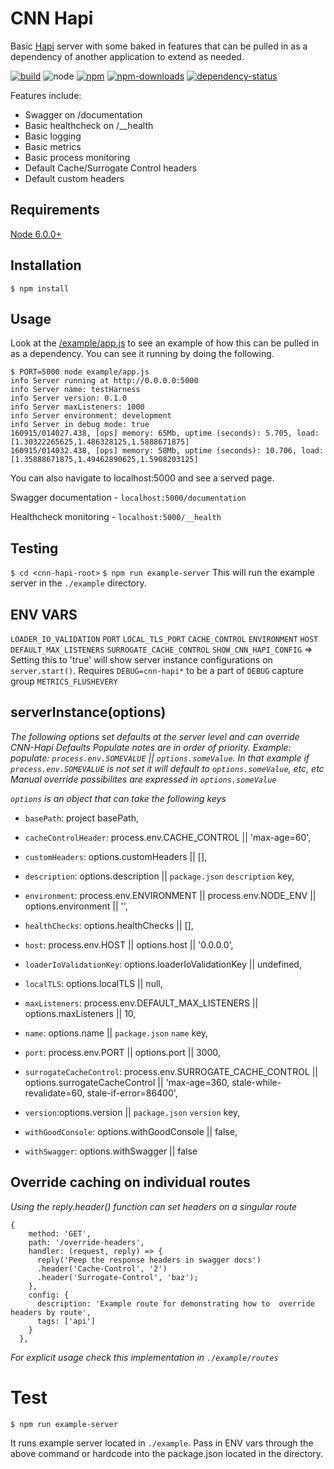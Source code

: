 # CNN Hapi

Basic [Hapi](http://hapijs.com/) server with some baked in features that can be
pulled in as a dependency of another application to extend as needed.

[![build](https://img.shields.io/travis/cnnlabs/cnn-hapi/master.svg?style=flat-square)](https://travis-ci.org/cnnlabs/cnn-hapi)
![node](https://img.shields.io/node/v/cnn-hapi.svg?style=flat-square)
[![npm](https://img.shields.io/npm/v/cnn-hapi.svg?style=flat-square)](https://www.npmjs.com/package/cnn-hapi)
[![npm-downloads](https://img.shields.io/npm/dm/cnn-hapi.svg?style=flat-square)](https://www.npmjs.com/package/cnn-hapi)
[![dependency-status](https://gemnasium.com/cnnlabs/cnn-hapi.svg)](https://gemnasium.com/cnnlabs/cnn-hapi)

Features include:

- Swagger on /documentation
- Basic healthcheck on /__health
- Basic logging
- Basic metrics
- Basic process monitoring
- Default Cache/Surrogate Control headers
- Default custom headers


## Requirements

[Node 6.0.0+](https://npmjs.org)


## Installation

```shell
$ npm install
```


## Usage

Look at the [/example/app.js](./example/app.js) to see an example of how this
can be pulled in as a dependency.  You can see it running by doing the
following.

```shell
$ PORT=5000 node example/app.js
info Server running at http://0.0.0.0:5000
info Server name: testHarness
info Server version: 0.1.0
info Server maxListeners: 1000
info Server environment: development
info Server in debug mode: true
160915/014027.438, [ops] memory: 65Mb, uptime (seconds): 5.705, load: [1.30322265625,1.486328125,1.5888671875]
160915/014032.438, [ops] memory: 58Mb, uptime (seconds): 10.706, load: [1.35888671875,1.49462890625,1.5908203125]
```

You can also navigate to localhost:5000 and see a served page.

Swagger documentation - `localhost:5000/documentation`

Healthcheck monitoring - `localhost:5000/__health`

## Testing
`$ cd <cnn-hapi-root>`
`$ npm run example-server`
This will run the example server in the `./example` directory.

## ENV VARS
`LOADER_IO_VALIDATION`
`PORT`
`LOCAL_TLS_PORT`
`CACHE_CONTROL`
`ENVIRONMENT`
`HOST`
`DEFAULT_MAX_LISTENERS`
`SURROGATE_CACHE_CONTROL`
`SHOW_CNN_HAPI_CONFIG`  => Setting this to 'true' will show server instance configurations on `server.start()`. Requires `DEBUG=cnn-hapi*` to be a part of `DEBUG` capture group
`METRICS_FLUSHEVERY`

## serverInstance(options)
_The following options set defaults at the server level and can override CNN-Hapi Defaults_
_Populate notes are in order of priority. Example: populate: `process.env.SOMEVALUE` || `options.someValue`. In that example if `process.env.SOMEVALUE` is not set it will default to `options.someValue`, etc, etc_
_Manual override possibilites are expressed in `options.someValue`_

_`options` is an object that can take the following keys_

+ `basePath`: project basePath,

+ `cacheControlHeader`: process.env.CACHE_CONTROL || 'max-age=60',

+ `customHeaders`: options.customHeaders || [],

+ `description`: options.description || `package.json` `description` key,

+ `environment`: process.env.ENVIRONMENT || process.env.NODE_ENV || options.environment || '',

+ `healthChecks`: options.healthChecks || [],

+ `host`: process.env.HOST || options.host || '0.0.0.0',

+ `loaderIoValidationKey`: options.loaderIoValidationKey || undefined,

+ `localTLS`: options.localTLS || null,

+ `maxListeners`: process.env.DEFAULT_MAX_LISTENERS || options.maxListeners || 10,

+ `name`: options.name || `package.json` `name` key,

+ `port`: process.env.PORT || options.port || 3000,

+ `surrogateCacheControl`:
    process.env.SURROGATE_CACHE_CONTROL || options.surrogateCacheControl || 'max-age=360, stale-while-revalidate=60, stale-if-error=86400',

+ `version`:options.version || `package.json` `version` key,

+ `withGoodConsole`: options.withGoodConsole || false,

+ `withSwagger`: options.withSwagger || false

## Override caching on individual routes
_Using the reply.header() function can set headers on a singular route_

```
{
    method: 'GET',
    path: '/override-headers',
    handler: (request, reply) => {
      reply('Peep the response headers in swagger docs')
      .header('Cache-Control', '2')
      .header('Surrogate-Control', 'baz');
    },
    config: {
      description: 'Example route for demonstrating how to  override headers by route',
      tags: ['api']
    }
  },
  ```
_For explicit usage check this implementation in `./example/routes`_


# Test

`$ npm run example-server`

It runs example server located in `./example`. Pass in ENV vars through the above command or hardcode into the package.json located in the directory.

